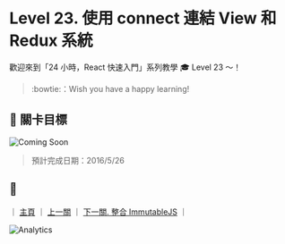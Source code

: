# Level 23. 使用 connect 連結 View 和 Redux 系統

歡迎來到「24 小時，React 快速入門」系列教學 :mortar_board: Level 23 ～！
> :bowtie:：Wish you have a happy learning!


## :checkered_flag: 關卡目標

![Coming Soon](http://www.pixelpalette.com.au/wp-content/uploads/2015/04/COMING-SOON.gif)

> 預計完成日期：2016/5/26


## :rocket:

｜ [主頁](../) ｜ [上一關](../level-22_redux-actions) ｜ [下一關. 整合 ImmutableJS](../level-24_immutablejs) ｜


![Analytics](https://ga-beacon.appspot.com/UA-77436651-1/level-23_redux-connect-view?pixel)
